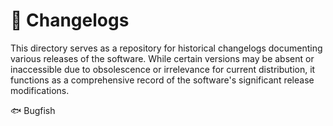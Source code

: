 # 📑 Changelogs

This directory serves as a repository for historical changelogs documenting various releases of the software. While certain versions may be absent or inaccessible due to obsolescence or irrelevance for current distribution, it functions as a comprehensive record of the software's significant release modifications.

🐟 Bugfish